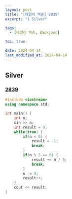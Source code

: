 ```yaml
---
layout: post
title: "[데일리 백준] 2839"
excerpt: "1 Silver"

tags:
  - [데일리 백준, Backjoon]

toc: true

date: 2024-04-14
last_modified_at: 2024-04-14
---
```

## Silver
### [2839][def]

```c++
#include <iostream>
using namespace std;

int main() {
    int n;
    cin >> n;
    int result = 0;
    while(true) {
        if(n < 0) {
            result = -1;
            break;
        }
        if(n % 5 == 0) {
            result += n / 5;
            break;
        }
        n -= 3;
        result++;
    }
    cout << result;
}
```

[def]: https://www.acmicpc.net/problem/2839
